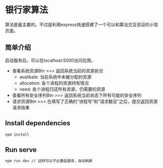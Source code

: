 # 银行家算法

算法是最主要的。不过是利用express快速搭建了一个可以和算法交互验证的小型页面。

## 简单介绍
启动服务后，可以在localhost:5000访问应用。
- 查看系统资源Btn >>> 返回系统当前的资源状况
    - avalibale: 当前系统中未被分配的资源
    - allocation: 各个进程的资源持有情况
    - need: 各个进程归还所有资源，仍需要的资源
- 查看所有安全序列Btn >>> 返回系统当前状态下所有可能的安全序列
- 请求资源Btn >>> 在填写了正确的“进程号”和“请求数目”之后，提交返回资源请求结果

## Install dependencies

```zsh
npm install
```

## Run serve
```zsh
npm run dev // 这样可以不必重启服务，自动刷新
```
